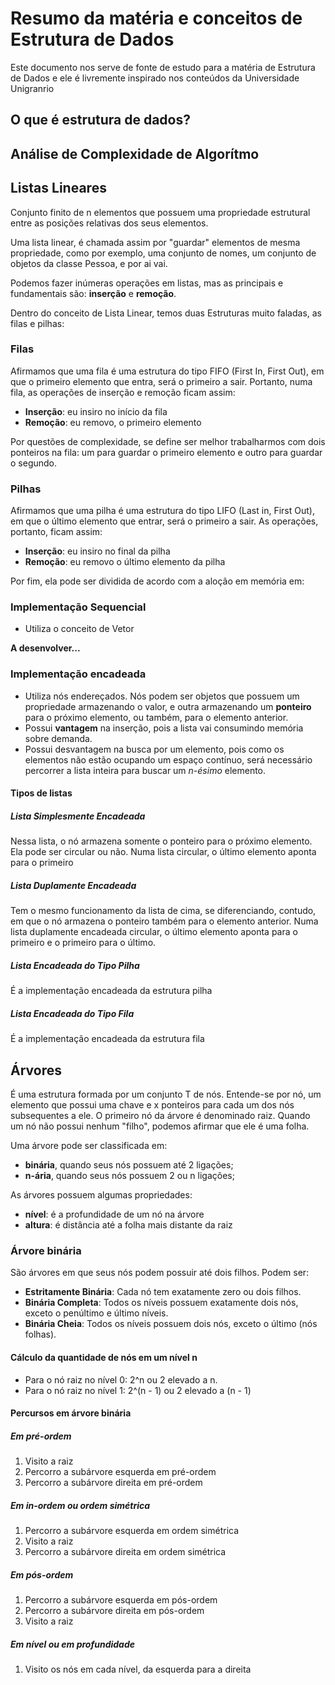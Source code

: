 # Resumo da matéria e conceitos de Estrutura de Dados

Este documento nos serve de fonte de estudo para a matéria de Estrutura de Dados e ele é livremente inspirado nos conteúdos da Universidade Unigranrio

## O que é estrutura de dados?

## Análise de Complexidade de Algorítmo

## Listas Lineares

Conjunto finito de n elementos que possuem uma propriedade estrutural entre as posições relativas dos seus elementos.

Uma lista linear, é chamada assim por "guardar" elementos de mesma propriedade, como por exemplo, uma conjunto de nomes, um conjunto de objetos da classe Pessoa, e por ai vai.

Podemos fazer inúmeras operações em listas, mas as principais e fundamentais são: **inserção** e **remoção**.

Dentro do conceito de Lista Linear, temos duas Estruturas muito faladas, as filas e pilhas:

### Filas

Afirmamos que uma fila é uma estrutura do tipo FIFO (First In, First Out), em que o primeiro elemento que entra, será o primeiro a sair. Portanto, numa fila, as operações de inserção e remoção ficam assim:

* **Inserção**: eu insiro no início da fila
* **Remoção**: eu removo, o primeiro elemento

Por questões de complexidade, se define ser melhor trabalharmos com dois ponteiros na fila: um para guardar o primeiro elemento e outro para guardar o segundo.

### Pilhas

Afirmamos que uma pilha é uma estrutura do tipo LIFO (Last in, First Out), em que o último elemento que entrar, será o primeiro a sair. As operações, portanto, ficam assim:

* **Inserção**: eu insiro no final da pilha
* **Remoção**: eu removo o último elemento da pilha

Por fim, ela pode ser dividida de acordo com a aloção em memória em:

### Implementação Sequencial

* Utiliza o conceito de Vetor

**A desenvolver...**

### Implementação encadeada

* Utiliza nós endereçados. Nós podem ser objetos que possuem um propriedade armazenando o valor, e outra armazenando um **ponteiro** para o próximo elemento, ou também, para o elemento anterior.
* Possui **vantagem** na inserção, pois a lista vai consumindo memória sobre demanda.
* Possui desvantagem na busca por um elemento, pois como os elementos não estão ocupando um espaço contínuo, será necessário percorrer a lista inteira para buscar um *n-ésimo* elemento.

#### Tipos de listas

##### Lista Simplesmente Encadeada

Nessa lista, o nó armazena somente o ponteiro para o próximo elemento. Ela pode ser circular ou não. Numa lista circular, o último elemento aponta para o primeiro

##### Lista Duplamente Encadeada

Tem o mesmo funcionamento da lista de cima, se diferenciando, contudo, em que o nó armazena o ponteiro também para o elemento anterior. Numa lista duplamente encadeada circular, o último elemento aponta para o primeiro e o primeiro para o último.

##### Lista Encadeada do Tipo Pilha

É a implementação encadeada da estrutura pilha

##### Lista Encadeada do Tipo Fila

É a implementação encadeada da estrutura fila

## Árvores

É uma estrutura formada por um conjunto T de nós. Entende-se por nó, um elemento que possui uma chave e x ponteiros para cada um dos nós subsequentes a ele. O primeiro nó da árvore é denominado raiz. Quando um nó não possui nenhum "filho", podemos afirmar que ele é uma folha.

Uma árvore pode ser classificada em:

* **binária**, quando seus nós possuem até 2 ligações;
* **n-ária**, quando seus nós possuem 2 ou n ligações;

As árvores possuem algumas propriedades:

* **nível**: é a profundidade de um nó na árvore
* **altura**: é distância até a folha mais distante da raiz

### Árvore binária

São árvores em que seus nós podem possuir até dois filhos. Podem ser:

* **Estritamente Binária**: Cada nó tem exatamente zero ou dois filhos.
* **Binária Completa**: Todos os níveis possuem exatamente dois nós,
exceto o penúltimo e último níveis.
* **Binária Cheia**: Todos os níveis possuem dois nós, exceto o
último (nós folhas).

#### Cálculo da quantidade de nós em um nível n

* Para o nó raiz no nível 0: 2^n ou 2 elevado a n.
* Para o nó raiz no nível 1: 2^(n - 1) ou 2 elevado a (n - 1)

#### Percursos em árvore binária

##### Em pré-ordem

1. Visito a raiz
2. Percorro a subárvore esquerda em pré-ordem
3. Percorro a subárvore direita em pré-ordem

##### Em in-ordem ou ordem simétrica

1. Percorro a subárvore esquerda em ordem simétrica
2. Visito a raiz
3. Percorro a subárvore direita em ordem simétrica

##### Em pós-ordem

1. Percorro a subárvore esquerda em pós-ordem
2. Percorro a subárvore direita em pós-ordem
3. Visito a raiz

##### Em nível ou em profundidade

1. Visito os nós em cada nível, da esquerda para a direita
